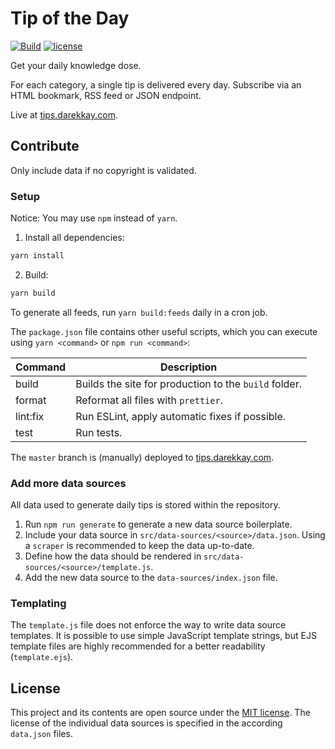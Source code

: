 # Tip of the Day

[![Build](https://img.shields.io/github/actions/workflow/status/darekkay/tip-of-the-day/ci.yml?branch=master&style=flat-square)](https://github.com/darekkay/tip-of-the-day/actions/workflows/ci.yml)
[![license](https://img.shields.io/badge/license-MIT-green.svg?style=flat-square)](https://github.com/darekkay/tip-of-the-day/blob/master/LICENSE)

Get your daily knowledge dose.

For each category, a single tip is delivered every day. Subscribe via an HTML bookmark, RSS feed or JSON endpoint.

Live at [tips.darekkay.com](https://tips.darekkay.com).

## Contribute

Only include data if no copyright is validated.

### Setup

Notice: You may use `npm` instead of `yarn`.

1. Install all dependencies:

```bash
yarn install
```

2. Build:

```bash
yarn build
```

To generate all feeds, run `yarn build:feeds` daily in a cron job.

The `package.json` file contains other useful scripts, which you can execute using `yarn <command>` or `npm run <command>`:

| Command  | Description                                           |
| -------- | ----------------------------------------------------- |
| build    | Builds the site for production to the `build` folder. |
| format   | Reformat all files with `prettier`.                   |
| lint:fix | Run ESLint, apply automatic fixes if possible.        |
| test     | Run tests.                                            |

The `master` branch is (manually) deployed to [tips.darekkay.com](https://tips.darekkay.com).

### Add more data sources

All data used to generate daily tips is stored within the repository.

1. Run `npm run generate` to generate a new data source boilerplate.
2. Include your data source in `src/data-sources/<source>/data.json`. Using a `scraper` is recommended to keep the data up-to-date.
3. Define how the data should be rendered in `src/data-sources/<source>/template.js`.
4. Add the new data source to the `data-sources/index.json` file.

### Templating

The `template.js` file does not enforce the way to write data source templates. It is possible to use simple JavaScript template strings, but EJS template files are highly recommended for a better readability (`template.ejs`).

## License

This project and its contents are open source under the [MIT license](LICENSE). The license of the individual data sources is specified in the according `data.json` files.
